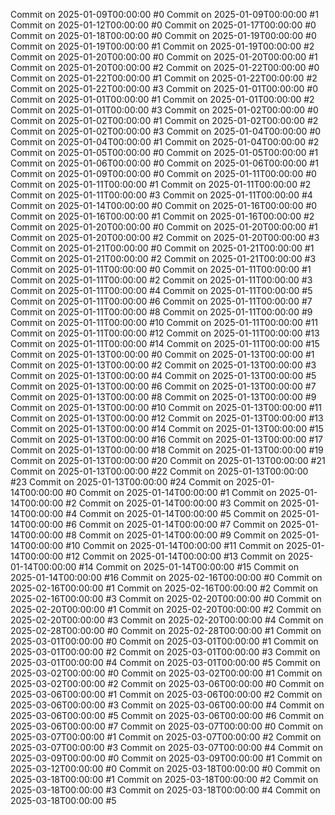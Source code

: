 Commit on 2025-01-09T00:00:00 #0
Commit on 2025-01-09T00:00:00 #1
Commit on 2025-01-12T00:00:00 #0
Commit on 2025-01-17T00:00:00 #0
Commit on 2025-01-18T00:00:00 #0
Commit on 2025-01-19T00:00:00 #0
Commit on 2025-01-19T00:00:00 #1
Commit on 2025-01-19T00:00:00 #2
Commit on 2025-01-20T00:00:00 #0
Commit on 2025-01-20T00:00:00 #1
Commit on 2025-01-20T00:00:00 #2
Commit on 2025-01-22T00:00:00 #0
Commit on 2025-01-22T00:00:00 #1
Commit on 2025-01-22T00:00:00 #2
Commit on 2025-01-22T00:00:00 #3
Commit on 2025-01-01T00:00:00 #0
Commit on 2025-01-01T00:00:00 #1
Commit on 2025-01-01T00:00:00 #2
Commit on 2025-01-01T00:00:00 #3
Commit on 2025-01-02T00:00:00 #0
Commit on 2025-01-02T00:00:00 #1
Commit on 2025-01-02T00:00:00 #2
Commit on 2025-01-02T00:00:00 #3
Commit on 2025-01-04T00:00:00 #0
Commit on 2025-01-04T00:00:00 #1
Commit on 2025-01-04T00:00:00 #2
Commit on 2025-01-05T00:00:00 #0
Commit on 2025-01-05T00:00:00 #1
Commit on 2025-01-06T00:00:00 #0
Commit on 2025-01-06T00:00:00 #1
Commit on 2025-01-09T00:00:00 #0
Commit on 2025-01-11T00:00:00 #0
Commit on 2025-01-11T00:00:00 #1
Commit on 2025-01-11T00:00:00 #2
Commit on 2025-01-11T00:00:00 #3
Commit on 2025-01-11T00:00:00 #4
Commit on 2025-01-14T00:00:00 #0
Commit on 2025-01-16T00:00:00 #0
Commit on 2025-01-16T00:00:00 #1
Commit on 2025-01-16T00:00:00 #2
Commit on 2025-01-20T00:00:00 #0
Commit on 2025-01-20T00:00:00 #1
Commit on 2025-01-20T00:00:00 #2
Commit on 2025-01-20T00:00:00 #3
Commit on 2025-01-21T00:00:00 #0
Commit on 2025-01-21T00:00:00 #1
Commit on 2025-01-21T00:00:00 #2
Commit on 2025-01-21T00:00:00 #3
Commit on 2025-01-11T00:00:00 #0
Commit on 2025-01-11T00:00:00 #1
Commit on 2025-01-11T00:00:00 #2
Commit on 2025-01-11T00:00:00 #3
Commit on 2025-01-11T00:00:00 #4
Commit on 2025-01-11T00:00:00 #5
Commit on 2025-01-11T00:00:00 #6
Commit on 2025-01-11T00:00:00 #7
Commit on 2025-01-11T00:00:00 #8
Commit on 2025-01-11T00:00:00 #9
Commit on 2025-01-11T00:00:00 #10
Commit on 2025-01-11T00:00:00 #11
Commit on 2025-01-11T00:00:00 #12
Commit on 2025-01-11T00:00:00 #13
Commit on 2025-01-11T00:00:00 #14
Commit on 2025-01-11T00:00:00 #15
Commit on 2025-01-13T00:00:00 #0
Commit on 2025-01-13T00:00:00 #1
Commit on 2025-01-13T00:00:00 #2
Commit on 2025-01-13T00:00:00 #3
Commit on 2025-01-13T00:00:00 #4
Commit on 2025-01-13T00:00:00 #5
Commit on 2025-01-13T00:00:00 #6
Commit on 2025-01-13T00:00:00 #7
Commit on 2025-01-13T00:00:00 #8
Commit on 2025-01-13T00:00:00 #9
Commit on 2025-01-13T00:00:00 #10
Commit on 2025-01-13T00:00:00 #11
Commit on 2025-01-13T00:00:00 #12
Commit on 2025-01-13T00:00:00 #13
Commit on 2025-01-13T00:00:00 #14
Commit on 2025-01-13T00:00:00 #15
Commit on 2025-01-13T00:00:00 #16
Commit on 2025-01-13T00:00:00 #17
Commit on 2025-01-13T00:00:00 #18
Commit on 2025-01-13T00:00:00 #19
Commit on 2025-01-13T00:00:00 #20
Commit on 2025-01-13T00:00:00 #21
Commit on 2025-01-13T00:00:00 #22
Commit on 2025-01-13T00:00:00 #23
Commit on 2025-01-13T00:00:00 #24
Commit on 2025-01-14T00:00:00 #0
Commit on 2025-01-14T00:00:00 #1
Commit on 2025-01-14T00:00:00 #2
Commit on 2025-01-14T00:00:00 #3
Commit on 2025-01-14T00:00:00 #4
Commit on 2025-01-14T00:00:00 #5
Commit on 2025-01-14T00:00:00 #6
Commit on 2025-01-14T00:00:00 #7
Commit on 2025-01-14T00:00:00 #8
Commit on 2025-01-14T00:00:00 #9
Commit on 2025-01-14T00:00:00 #10
Commit on 2025-01-14T00:00:00 #11
Commit on 2025-01-14T00:00:00 #12
Commit on 2025-01-14T00:00:00 #13
Commit on 2025-01-14T00:00:00 #14
Commit on 2025-01-14T00:00:00 #15
Commit on 2025-01-14T00:00:00 #16
Commit on 2025-02-16T00:00:00 #0
Commit on 2025-02-16T00:00:00 #1
Commit on 2025-02-16T00:00:00 #2
Commit on 2025-02-16T00:00:00 #3
Commit on 2025-02-20T00:00:00 #0
Commit on 2025-02-20T00:00:00 #1
Commit on 2025-02-20T00:00:00 #2
Commit on 2025-02-20T00:00:00 #3
Commit on 2025-02-20T00:00:00 #4
Commit on 2025-02-28T00:00:00 #0
Commit on 2025-02-28T00:00:00 #1
Commit on 2025-03-01T00:00:00 #0
Commit on 2025-03-01T00:00:00 #1
Commit on 2025-03-01T00:00:00 #2
Commit on 2025-03-01T00:00:00 #3
Commit on 2025-03-01T00:00:00 #4
Commit on 2025-03-01T00:00:00 #5
Commit on 2025-03-02T00:00:00 #0
Commit on 2025-03-02T00:00:00 #1
Commit on 2025-03-02T00:00:00 #2
Commit on 2025-03-06T00:00:00 #0
Commit on 2025-03-06T00:00:00 #1
Commit on 2025-03-06T00:00:00 #2
Commit on 2025-03-06T00:00:00 #3
Commit on 2025-03-06T00:00:00 #4
Commit on 2025-03-06T00:00:00 #5
Commit on 2025-03-06T00:00:00 #6
Commit on 2025-03-06T00:00:00 #7
Commit on 2025-03-07T00:00:00 #0
Commit on 2025-03-07T00:00:00 #1
Commit on 2025-03-07T00:00:00 #2
Commit on 2025-03-07T00:00:00 #3
Commit on 2025-03-07T00:00:00 #4
Commit on 2025-03-09T00:00:00 #0
Commit on 2025-03-09T00:00:00 #1
Commit on 2025-03-12T00:00:00 #0
Commit on 2025-03-18T00:00:00 #0
Commit on 2025-03-18T00:00:00 #1
Commit on 2025-03-18T00:00:00 #2
Commit on 2025-03-18T00:00:00 #3
Commit on 2025-03-18T00:00:00 #4
Commit on 2025-03-18T00:00:00 #5
